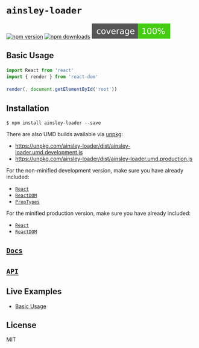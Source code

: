 # `ainsley-loader`

[![npm version](https://img.shields.io/npm/v/ainsley-loader.svg?style=flat-square)](https://www.npmjs.com/package/ainsley-loader)
[![npm downloads](https://img.shields.io/npm/dm/ainsley-loader.svg?style=flat-square)](https://www.npmjs.com/package/ainsley-loader)
![coverage](/scripts/jest/shield.svg)

>

## Basic Usage

```jsx
import React from 'react'
import { render } from 'react-dom'

render(, document.getElementById('root'))
```

## Installation

```
$ npm install ainsley-loader --save
```

There are also UMD builds available via [unpkg](https://unpkg.com/):

- https://unpkg.com/ainsley-loader/dist/ainsley-loader.umd.development.js
- https://unpkg.com/ainsley-loader/dist/ainsley-loader.umd.production.js

For the non-minified development version, make sure you have already included:

- [`React`](https://unpkg.com/react/umd/react.development.js)
- [`ReactDOM`](https://unpkg.com/react-dom/umd/react-dom.development.js)
- [`PropTypes`](https://unpkg.com/prop-types/prop-types.js)

For the minified production version, make sure you have already included:

- [`React`](https://unpkg.com/react/umd/react.production.min.js)
- [`ReactDOM`](https://unpkg.com/react-dom/umd/react-dom.production.min.js)

## [`Docs`](https://tbjgolden.github.io/ainsley-loader/docs)

## [`API`](https://tbjgolden.github.io/ainsley-loader/docs/api)

## Live Examples

- [Basic Usage](https://github.com/tbjgolden/ainsley-loader/tree/master/examples/basic-usage)

## License

MIT

